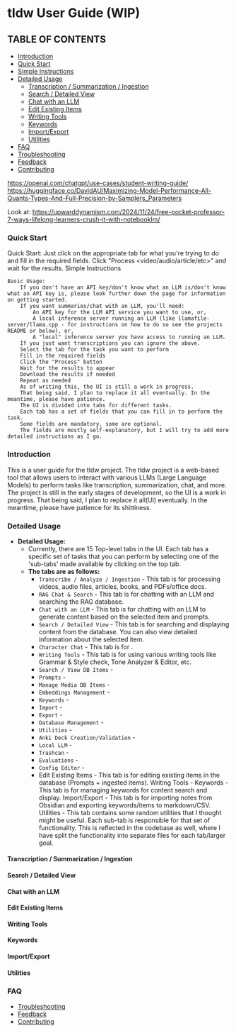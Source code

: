 # tldw User Guide (WIP)

## TABLE OF CONTENTS
- [Introduction](#introduction)
- [Quick Start](#quick-start)
- [Simple Instructions](#simple-instructions)
- [Detailed Usage](#detailed-usage)
  - [Transcription / Summarization / Ingestion](#transcription--summarization--ingestion)
  - [Search / Detailed View](#search--detailed-view)
  - [Chat with an LLM](#chat-with-an-llm)
  - [Edit Existing Items](#edit-existing-items)
  - [Writing Tools](#writing-tools)
  - [Keywords](#keywords)
  - [Import/Export](#importexport)
  - [Utilities](#utilities)
- [FAQ](#faq)
- [Troubleshooting](#troubleshooting)
- [Feedback](#feedback)
- [Contributing](#contributing)


https://openai.com/chatgpt/use-cases/student-writing-guide/
https://huggingface.co/DavidAU/Maximizing-Model-Performance-All-Quants-Types-And-Full-Precision-by-Samplers_Parameters

Look at:
    https://upwarddynamism.com/2024/11/24/free-pocket-professor-7-ways-lifelong-learners-crush-it-with-notebooklm/


### <a name="quick-start"></a>Quick Start
Quick Start: Just click on the appropriate tab for what you're trying to do and fill in the required fields. Click "Process <video/audio/article/etc>" and wait for the results.
Simple Instructions

    Basic Usage:
        If you don't have an API key/don't know what an LLM is/don't know what an API key is, please look further down the page for information on getting started.
        If you want summaries/chat with an LLM, you'll need:
            An API key for the LLM API service you want to use, or,
            A local inference server running an LLM (like llamafile-server/llama.cpp - for instructions on how to do so see the projects README or below), or,
            A "local" inference server you have access to running an LLM.
        If you just want transcriptions you can ignore the above.
        Select the tab for the task you want to perform
        Fill in the required fields
        Click the "Process" button
        Wait for the results to appear
        Download the results if needed
        Repeat as needed
        As of writing this, the UI is still a work in progress.
        That being said, I plan to replace it all eventually. In the meantime, please have patience.
        The UI is divided into tabs for different tasks.
        Each tab has a set of fields that you can fill in to perform the task.
        Some fields are mandatory, some are optional.
        The fields are mostly self-explanatory, but I will try to add more detailed instructions as I go.


### <a name="introduction"></a>Introduction
This is a user guide for the tldw project. The tldw project is a web-based tool that allows users to interact with various LLMs (Large Language Models) to perform tasks like transcription, summarization, chat, and more. The project is still in the early stages of development, so the UI is a work in progress. That being said, I plan to replace it all(UI) eventually. In the meantime, please have patience for its shittiness.


### <a name="detailed-usage"></a>Detailed Usage
- **Detailed Usage:**
    - Currently, there are 15 Top-level tabs in the UI. Each tab has a specific set of tasks that you can perform by selecting one of the 'sub-tabs' made available by clicking on the top tab.
    - **The tabs are as follows:**
        - `Transcribe / Analyze / Ingestion` - This tab is for processing videos, audio files, articles, books, and PDFs/office docs.
        - `RAG Chat & Search` - This tab is for chatting with an LLM and searching the RAG database.
        - `Chat with an LLM` - This tab is for chatting with an LLM to generate content based on the selected item and prompts.
        - `Search / Detailed View` - This tab is for searching and displaying content from the database. You can also view detailed information about the selected item.
        - `Character Chat` - This tab is for .
        - `Writing Tools` - This tab is for using various writing tools like Grammar & Style check, Tone Analyzer & Editor, etc.
        - `Search / View DB Items` - 
        - `Prompts` - 
        - `Manage Media DB Items` - 
        - `Embeddings Management` - 
        - `Keywords` - 
        - `Import` - 
        - `Export` - 
        - `Database Management` - 
        - `Utilities` -
        - `Anki Deck Creation/Validation` - 
        - `Local LLM` - 
        - `Trashcan` - 
        - `Evaluations` - 
        - `Config Editor` - 
        - Edit Existing Items - This tab is for editing existing items in the database (Prompts + ingested items).
              Writing Tools - 
              Keywords - This tab is for managing keywords for content search and display.
              Import/Export - This tab is for importing notes from Obsidian and exporting keywords/items to markdown/CSV.
              Utilities - This tab contains some random utilities that I thought might be useful.
          Each sub-tab is responsible for that set of functionality. This is reflected in the codebase as well, where I have split the functionality into separate files for each tab/larger goal.


#### <a name="transcription--summarization--ingestion"></a>Transcription / Summarization / Ingestion

#### <a name="search--detailed-view"></a> Search / Detailed View

#### <a name="chat-with-an-llm"></a> Chat with an LLM

#### <a name="edit-existing-items"></a> Edit Existing Items

#### <a name="writing-tools"></a> Writing Tools

#### <a name="keywords"></a> Keywords

#### <a name="importexport"></a> Import/Export

#### <a name="utilities"></a> Utilities


### <a name="faq"></a>FAQ
- [Troubleshooting](#troubleshooting)
- [Feedback](#feedback)
- [Contributing](#contributing)